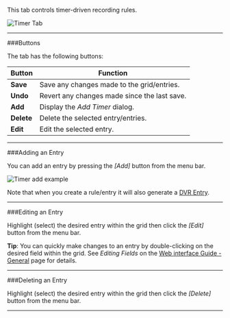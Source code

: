 This tab controls timer-driven recording rules.

![Timer Tab](docresources/timeschedules.png)

---

###Buttons

The tab has the following buttons:

Button                 | Function
-----------------------|-------------------
**Save**               | Save any changes made to the grid/entries.
**Undo**               | Revert any changes made since the last save.
**Add**                | Display the *Add Timer* dialog.
**Delete**             | Delete the selected entry/entries.
**Edit**               | Edit the selected entry.

---

###Adding an Entry

You can add an entry by pressing the *[Add]* button from the menu bar.

![Timer add example](docresources/dvrtimeradd.png)

Note that when you create a rule/entry it will also generate a [DVR Entry](class/dvrentry).

---

###Editing an Entry

Highlight (select) the desired entry within the grid then click the *[Edit]* 
button from the menu bar.

**Tip**: You can quickly make changes to an entry by double-clicking on 
the desired field within the grid. See *Editing Fields* on the [Web interface Guide - General](webui_general) 
page for details.

---

###Deleting an Entry

Highlight (select) the desired entry within the grid then click the *[Delete]* 
button from the menu bar.

---

